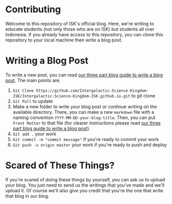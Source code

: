 # Contributing
Welcome to this repository of ISK's official blog. Here, we're writing to educate students (not only those who are on ISK) but students all over Indonesia. If you already have access to this repository, you can clone this repository to your local machine then write a blog post.

# Writing a Blog Post
To write a new post, you can read [our three part blog guide to write a blog post]('https://intergalactic-science-kingdom-isk.github.io/posts/getting-started-bagian-pertama/'). The main points are:

1. `Git Clone https://github.com/Intergalactic-Science-Kingdom-ISK/Intergalactic-Science-Kingdom-ISK.github.io.git` to git clone
2. `Git Pull` to update
3. Make a new folder to write your blog post or continue writing on the available directory. There, you can make a new `markdown` file with a naming convention `YYYY-MM-DD-your-blog-title`. Then, you can put `Front Matter` to that file (for clearer instructions please read [our three part blog guide to write a blog post]('https://intergalactic-science-kingdom-isk.github.io/posts/getting-started-bagian-ketiga/')). 
4. `Git add .` your work
5. `Git commit -m "commit message"` if you're ready to commit your work
6. `Git push -u origin master` your work if you're ready to push and deploy

# Scared of These Things?
If you're scared of doing these things by yourself, you can ask us to upload your blog. You just need to send us the writings that you've made and we'll upload it. Of course we'll also give you credit that you're the one that write that blog in our blog.